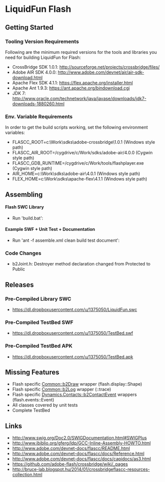 LiquidFun Flash
===============

## Getting Started

### Tooling Version Requirements

Following are the minimum required versions for the tools and libraries you
need for building LiquidFun for Flash:

-   CrossBridge SDK 1.0.1: http://sourceforge.net/projects/crossbridge/files/
-   Adobe AIR SDK 4.0.0: http://www.adobe.com/devnet/air/air-sdk-download.html
-   Apache Flex SDK 4.1.1: https://flex.apache.org/installer.html
-   Apache Ant 1.9.3: https://ant.apache.org/bindownload.cgi
-   JDK 7: http://www.oracle.com/technetwork/java/javase/downloads/jdk7-downloads-1880260.html

### Env. Variable Requirements

In order to get the build scripts working, set the following environment variables:

* FLASCC_ROOT=c:\Work\sdks\adobe-crossbridge\1.0.1 (Windows style path)
* FLASCC_AIR_ROOT=/cygdrive/c/Work/sdks/adobe-air/4.0.0 (Cygwin style path)
* FLASCC_GDB_RUNTIME=/cygdrive/c/Work/tools/flashplayer.exe (Cygwin style path)
* AIR_HOME=c:\Work\sdks\adobe-air\4.0.1 (Windows style path)
* FLEX_HOME=c:\Work\sdks\apache-flex\4.1.1 (Windows style path)

## Assembling

#### Flash SWC Library 

* Run 'build.bat':

#### Example SWF + Unit Test + Documentation

* Run 'ant -f assemble.xml clean build test document':

### Code Changes

* b2Joint.h: Destroyer method declaration changed from Protected to Public

## Releases

### Pre-Compiled Library SWC

* https://dl.dropboxusercontent.com/u/1375050/LiquidFun.swc

### Pre-Compiled TestBed SWF

* https://dl.dropboxusercontent.com/u/1375050/TestBed.swf

### Pre-Compiled TestBed APK

* https://dl.dropboxusercontent.com/u/1375050/TestBed.apk

## Missing Features

* Flash specific <Common::b2Draw> wrapper (flash.display::Shape)
* Flash specific <Common::b2Log> wrapper (::trace)
* Flash specific <Dynamics.Contacts::b2ContactEvent> wrappers (flash.events::Event)
* All classes covered by unit tests
* Complete TestBed

## Links

* http://www.swig.org/Doc2.0/SWIGDocumentation.html#SWIGPlus
* http://www.ibiblio.org/gferg/ldp/GCC-Inline-Assembly-HOWTO.html
* http://www.adobe.com/devnet-docs/flascc/README.html
* http://www.adobe.com/devnet-docs/flascc/docs/Reference.html
* http://www.adobe.com/devnet-docs/flascc/docs/capidocs/as3.html
* https://github.com/adobe-flash/crossbridge/wiki/_pages
* http://bruce-lab.blogspot.hu/2014/01/crossbridgeflascc-resources-collection.html